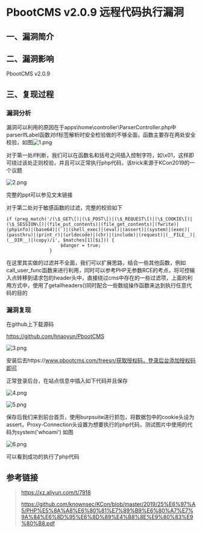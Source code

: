 PbootCMS v2.0.9 远程代码执行漏洞
================================

一、漏洞简介
------------

二、漏洞影响
------------

PbootCMS v2.0.9

三、复现过程
------------

### 漏洞分析

漏洞可以利用的原因在于apps\\home\\controller\\ParserController.php中parserIfLabel函数对if标签解析时安全检验做的不够全面，函数主要存在两处安全校验，如图![1.png](resource/PbootCMSv2.0.9远程代码执行漏洞/media/rId25.png)

对于第一处if判断，我们可以在函数名和括号之间插入控制字符，如\\x01，这样即可绕过该处正则校验，并且可以正常执行php代码，该trick来源于KCon2019的一个议题

![2.png](resource/PbootCMSv2.0.9远程代码执行漏洞/media/rId26.png)

完整的ppt可以参见文末链接

对于第二处对于敏感函数的过滤，完整的校验如下

    if (preg_match('/(\$_GET\[)|(\$_POST\[)|(\$_REQUEST\[)|(\$_COOKIE\[)|(\$_SESSION\[)|(file_put_contents)|(file_get_contents)|(fwrite)|(phpinfo)|(base64)|(`)|(shell_exec)|(eval)|(assert)|(system)|(exec)|(passthru)|(print_r)|(urldecode)|(chr)|(include)|(request)|(__FILE__)|(__DIR__)|(copy)/i', $matches[1][$i])) {
                        $danger = true;
                    }

在这里其实做的过滤并不全面，我们可以扩展思路，结合一些其他函数，例如call\_user\_func函数来进行利用，同时可以参考PHP无参数RCE的考点，将可控输入点转移到请求包的header头中，直接绕过cms中存在的一些过滤项，上面的利用方式中，使用了getallheaders()同时配合一些数组操作函数来达到执行任意代码的目的

### 漏洞复现

在github上下载源码

https://github.com/hnaoyun/PbootCMS

![3.png](resource/PbootCMSv2.0.9远程代码执行漏洞/media/rId28.png)

安装后去https://www.pbootcms.com/freesn/获取授权码，登录后台添加授权码即可

正常登录后台，在站点信息中插入如下代码并且保存

![4.png](resource/PbootCMSv2.0.9远程代码执行漏洞/media/rId29.png)

![5.png](resource/PbootCMSv2.0.9远程代码执行漏洞/media/rId30.png)

保存后我们来到前台首页，使用burpsuite进行抓包，将数据包中的cookie头设为assert，Proxy-Connection头设置为想要执行的php代码，测试图片中使用的代码为system(\'whoami\')
如图

![6.png](resource/PbootCMSv2.0.9远程代码执行漏洞/media/rId31.png)

可以看到成功的执行了php代码

参考链接
--------

> https://xz.aliyun.com/t/7918
>
> https://github.com/knownsec/KCon/blob/master/2019/25%E6%97%A5/PHP%E5%8A%A8%E6%80%81%E7%89%B9%E6%80%A7%E7%9A%84%E6%8D%95%E6%8D%89%E4%B8%8E%E9%80%83%E9%80%B8.pdf
